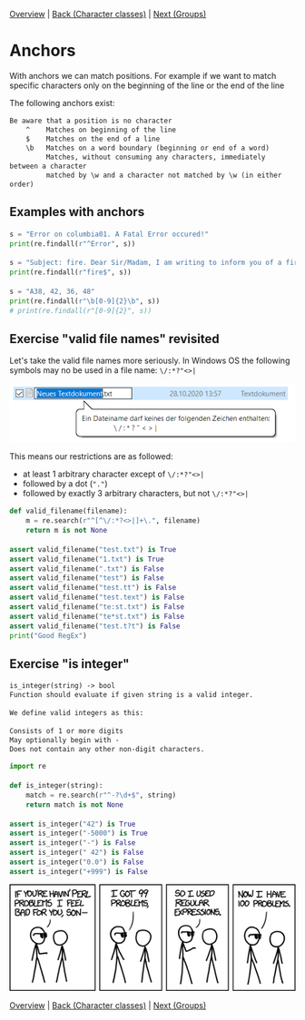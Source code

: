 [Overview](./overview.md) | [Back (Character classes)](./char_classes.md) | [Next (Groups)](./groups.md) 

# Anchors

With anchors we can match positions. For example if we want to match specific characters only on the beginning of the line or the end of the line

The following anchors exist:

    Be aware that a position is no character
        ^    Matches on beginning of the line
        $    Matches on the end of a line
        \b   Matches on a word boundary (beginning or end of a word)
             Matches, without consuming any characters, immediately between a character 
             matched by \w and a character not matched by \w (in either order)

## Examples with anchors
```python
s = "Error on columbia01. A Fatal Error occured!"
print(re.findall(r"^Error", s))

s = "Subject: fire. Dear Sir/Madam, I am writing to inform you of a fire"
print(re.findall(r"fire$", s))

s = "A38, 42, 36, 48"
print(re.findall(r"\b[0-9]{2}\b", s))
# print(re.findall(r"[0-9]{2}", s))
```

## Exercise "valid file names" revisited

Let's take the valid file names more seriously. In Windows OS the following symbols may no be used in a file name: `\/:*?"<>|`

![Windows valid filenames](ressources/filename.png "Windows valid filename")

This means our restrictions are as followed:

- at least 1 arbitrary character except of  `\/:*?"<>|`
- followed by a dot (`"."`)
- followed by exactly 3 arbitrary characters, but not `\/:*?"<>|` 

```python
def valid_filename(filename):
    m = re.search(r"^[^\/:*?<>|]+\.", filename)
    return m is not None

assert valid_filename("test.txt") is True
assert valid_filename("1.txt") is True
assert valid_filename(".txt") is False
assert valid_filename("test") is False
assert valid_filename("test.tt") is False
assert valid_filename("test.text") is False
assert valid_filename("te:st.txt") is False
assert valid_filename("te*st.txt") is False
assert valid_filename("test.t?t") is False
print("Good RegEx")
```

## Exercise "is integer"
    is_integer(string) -> bool
    Function should evaluate if given string is a valid integer. 

    We define valid integers as this:

    Consists of 1 or more digits
    May optionally begin with -
    Does not contain any other non-digit characters.

```python
import re

def is_integer(string):
    match = re.search(r"^-?\d+$", string)
    return match is not None

assert is_integer("42") is True
assert is_integer("-5000") is True
assert is_integer("-") is False
assert is_integer(" 42") is False
assert is_integer("0.0") is False
assert is_integer("+999") is False
```

![Problems](ressources/perl_problems.png "Perl problems")

[Overview](./overview.md) | [Back (Character classes)](./char_classes.md) | [Next (Groups)](./groups.md) 